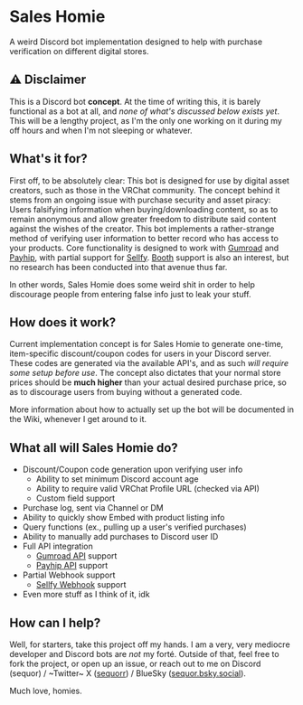 # Sales Homie
A weird Discord bot implementation designed to help with purchase verification on different digital stores.

## ⚠️ Disclaimer 
This is a Discord bot **concept**. At the time of writing this, it is barely functional as a bot at all, and *none of what's discussed below exists yet*. This will be a lengthy project, as I'm the only one working on it during my off hours and when I'm not sleeping or whatever.

## What's it for?
First off, to be absolutely clear: This bot is designed for use by digital asset creators, such as those in the VRChat community. The concept behind it stems from an ongoing issue with purchase security and asset piracy: Users falsifying information when buying/downloading content, so as to remain anonymous and allow greater freedom to distribute said content against the wishes of the creator. This bot implements a rather-strange method of verifying user information to better record who has access to your products. Core functionality is designed to work with [Gumroad](https://gumroad.com/) and [Payhip](https://payhip.com/), with partial support for [Sellfy](https://sellfy.com/). [Booth](https://booth.pm/en) support is also an interest, but no research has been conducted into that avenue thus far.

In other words, Sales Homie does some weird shit in order to help discourage people from entering false info just to leak your stuff.

## How does it work?
Current implementation concept is for Sales Homie to generate one-time, item-specific discount/coupon codes for users in your Discord server. These codes are generated via the available API's, and as such *will require some setup before use*. The concept also dictates that your normal store prices should be **much higher** than your actual desired purchase price, so as to discourage users from buying without a generated code.

More information about how to actually set up the bot will be documented in the Wiki, whenever I get around to it.

## What all will Sales Homie do?
- Discount/Coupon code generation upon verifying user info
  - Ability to set minimum Discord account age
  - Ability to require valid VRChat Profile URL (checked via API)
  - Custom field support
- Purchase log, sent via Channel or DM
- Ability to quickly show Embed with product listing info
- Query functions (ex., pulling up a user's verified purchases)
- Ability to manually add purchases to Discord user ID
- Full API integration
    - [Gumroad API](https://app.gumroad.com/api) support
    - [Payhip API](https://payhip.com/api-docs/) support
- Partial Webhook support
    - [Sellfy Webhook](https://docs.sellfy.com/article/127-webhooks) support
- Even more stuff as I think of it, idk

## How can I help?
Well, for starters, take this project off my hands. I am a very, very mediocre developer and Discord bots are *not* my forté. Outside of that, feel free to fork the project, or open up an issue, or reach out to me on Discord (sequor) / ~Twitter~ X ([sequorr](https://twitter.com/sequorr)) / BlueSky ([sequor.bsky.social](https://bsky.app/profile/sequor.bsky.social)).

Much love, homies.